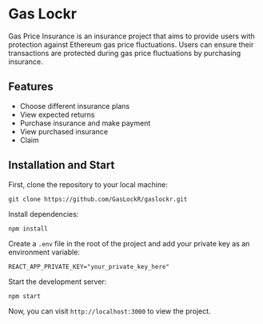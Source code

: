# Gas Lockr

Gas Price Insurance is an insurance project that aims to provide users with protection against Ethereum gas price fluctuations. Users can ensure their transactions are protected during gas price fluctuations by purchasing insurance.

## Features

- Choose different insurance plans
- View expected returns
- Purchase insurance and make payment
- View purchased insurance
- Claim

## Installation and Start

First, clone the repository to your local machine:

```
git clone https://github.com/GasLockR/gaslockr.git
```

Install dependencies:

```
npm install
```

Create a `.env` file in the root of the project and add your private key as an environment variable:

```
REACT_APP_PRIVATE_KEY="your_private_key_here"
```

Start the development server:

```
npm start
```

Now, you can visit `http://localhost:3000` to view the project.

